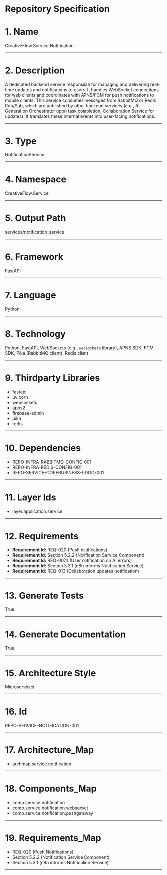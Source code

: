 # Repository Specification

# 1. Name
CreativeFlow.Service.Notification


---

# 2. Description
A dedicated backend service responsible for managing and delivering real-time updates and notifications to users. It handles WebSocket connections for web clients and coordinates with APNS/FCM for push notifications to mobile clients. This service consumes messages from RabbitMQ or Redis Pub/Sub, which are published by other backend services (e.g., AI Generation Orchestrator upon task completion, Collaboration Service for updates). It translates these internal events into user-facing notifications.


---

# 3. Type
NotificationService


---

# 4. Namespace
CreativeFlow.Service


---

# 5. Output Path
services/notification_service


---

# 6. Framework
FastAPI


---

# 7. Language
Python


---

# 8. Technology
Python, FastAPI, WebSockets (e.g., `websockets` library), APNS SDK, FCM SDK, Pika (RabbitMQ client), Redis client


---

# 9. Thirdparty Libraries

- fastapi
- uvicorn
- websockets
- apns2
- firebase-admin
- pika
- redis


---

# 10. Dependencies

- REPO-INFRA-RABBITMQ-CONFIG-001
- REPO-INFRA-REDIS-CONFIG-001
- REPO-SERVICE-COREBUSINESS-ODOO-001


---

# 11. Layer Ids

- layer.application.service


---

# 12. Requirements

- **Requirement Id:** REQ-020 (Push notifications)  
- **Requirement Id:** Section 5.2.2 (Notification Service Component)  
- **Requirement Id:** REQ-007.1 (User notification on AI errors)  
- **Requirement Id:** Section 5.3.1 (n8n informs Notification Service)  
- **Requirement Id:** REQ-013 (Collaboration updates notification)  


---

# 13. Generate Tests
True


---

# 14. Generate Documentation
True


---

# 15. Architecture Style
Microservices


---

# 16. Id
REPO-SERVICE-NOTIFICATION-001


---

# 17. Architecture_Map

- archmap.service.notification


---

# 18. Components_Map

- comp.service.notification
- comp.service.notification.websocket
- comp.service.notification.pushgateway


---

# 19. Requirements_Map

- REQ-020 (Push Notifications)
- Section 5.2.2 (Notification Service Component)
- Section 5.3.1 (n8n informs Notification Service)


---

